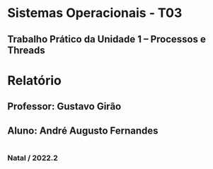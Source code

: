 # Sistemas Operacionais - T03


## Trabalho Prático da Unidade 1 – Processos e Threads
## 

# Relatório


## Professor: Gustavo Girão

## Aluno: André Augusto Fernandes
#
### Natal / 2022.2
